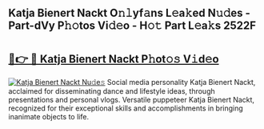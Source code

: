 ## Katja Bienert Nackt O𝚗𝚕yf𝚊ns L𝚎a𝚔ed N𝚞𝚍es - Part-dVy P𝚑𝚘tos Vi𝚍𝚎o - H𝚘𝚝 Part L𝚎a𝚔s 2522F

# <h2><a href="http://kfcf67j.oniu.top/?m=Katja+Bienert+Nackt">🔗👉 🔴 Katja Bienert Nackt P𝚑ot𝚘𝚜 V𝚒d𝚎o</a></h2>

[![Katja Bienert Nackt Nu𝚍e𝚜](https://i.imgur.com/0qMVB7G.gif)](http://kfcf67j.oniu.top/?m=Katja+Bienert+Nackt)
Social media personality Katja Bienert Nackt, acclaimed for disseminating dance and lifestyle ideas, through presentations and personal vlogs. Versatile puppeteer Katja Bienert Nackt, recognized for their exceptional skills and accomplishments in bringing inanimate objects to life.  
